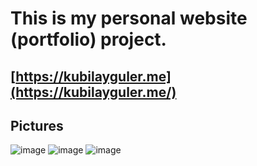 # This is my personal website (portfolio) project.

## [https://kubilayguler.me](https://kubilayguler.me/)

## Pictures
![image](https://github.com/user-attachments/assets/10cce1b9-739a-4708-8cf3-9ecfa6a063a3)
![image](https://github.com/user-attachments/assets/6119514a-4389-4e07-a1ca-150fdc7a09c1)
![image](https://github.com/user-attachments/assets/57ca9ffd-fd46-4c1d-bf5c-aa0b9764b61b)
